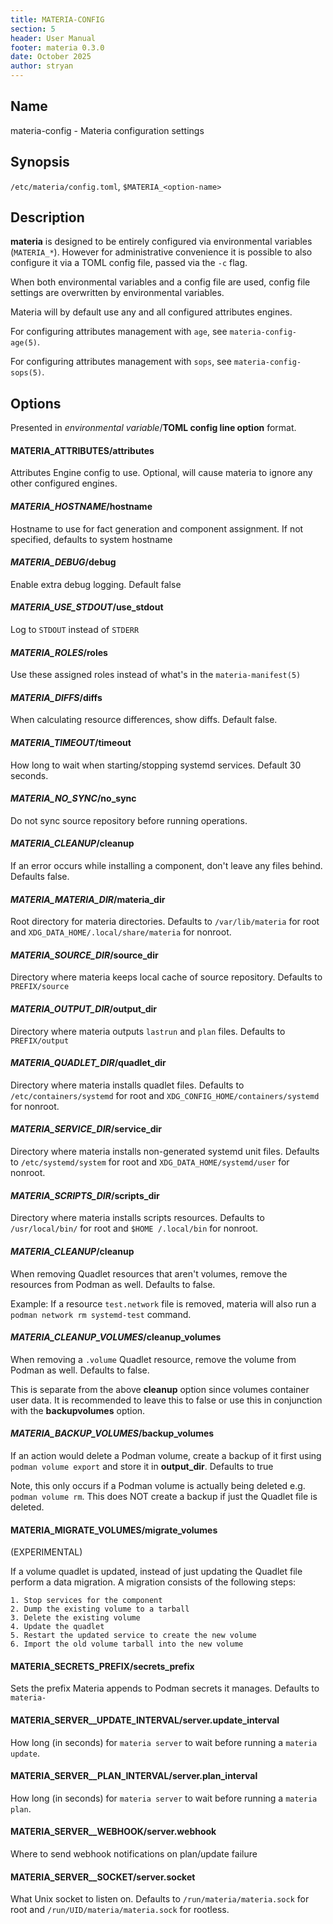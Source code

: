 ```yaml
---
title: MATERIA-CONFIG
section: 5
header: User Manual
footer: materia 0.3.0
date: October 2025
author: stryan
---
```


## Name
materia-config - Materia configuration settings

## Synopsis

`/etc/materia/config.toml`, `$MATERIA_<option-name>`

## Description

**materia** is designed to be entirely configured via environmental variables (`MATERIA_*`). However for administrative convenience it is possible to also configure it via a TOML config file, passed via the `-c` flag.

When both environmental variables and a config file are used, config file settings are overwritten by environmental variables.

Materia will by default use any and all configured attributes engines.

For configuring attributes management with `age`, see `materia-config-age(5)`.

For configuring attributes management with `sops`, see `materia-config-sops(5)`.

## Options

Presented in *environmental variable*/**TOML config line option** format.

#### MATERIA_ATTRIBUTES/attributes

Attributes Engine config to use. Optional, will cause materia to ignore any other configured engines.

#### *MATERIA_HOSTNAME*/**hostname**

Hostname to use for fact generation and component assignment. If not specified, defaults to system hostname

#### *MATERIA_DEBUG*/**debug**

Enable extra debug logging. Default false

#### *MATERIA_USE_STDOUT*/**use_stdout**

Log to `STDOUT` instead of `STDERR`

#### *MATERIA_ROLES*/**roles**

Use these assigned roles instead of what's in the `materia-manifest(5)`

#### *MATERIA_DIFFS*/**diffs**

When calculating resource differences, show diffs. Default false.

#### *MATERIA_TIMEOUT*/**timeout**

How long to wait when starting/stopping systemd services. Default 30 seconds.

#### *MATERIA_NO_SYNC*/**no_sync**

Do not sync source repository before running operations.

#### *MATERIA_CLEANUP*/**cleanup**

If an error occurs while installing a component, don't leave any files behind. Defaults false.

#### *MATERIA_MATERIA_DIR*/**materia_dir**

Root directory for materia directories. Defaults to `/var/lib/materia` for root and `XDG_DATA_HOME/.local/share/materia` for nonroot.

#### *MATERIA_SOURCE_DIR*/**source_dir**

Directory where materia keeps local cache of source repository. Defaults to `PREFIX/source`

#### *MATERIA_OUTPUT_DIR*/**output_dir**

Directory where materia outputs `lastrun` and `plan` files. Defaults to `PREFIX/output`

#### *MATERIA_QUADLET_DIR*/**quadlet_dir**

Directory where materia installs quadlet files. Defaults to `/etc/containers/systemd` for root and `XDG_CONFIG_HOME/containers/systemd` for nonroot.

#### *MATERIA_SERVICE_DIR*/**service_dir**

Directory where materia installs non-generated systemd unit files. Defaults to `/etc/systemd/system` for root and `XDG_DATA_HOME/systemd/user` for nonroot.

#### *MATERIA_SCRIPTS_DIR*/**scripts_dir**

Directory where materia installs scripts resources. Defaults to `/usr/local/bin/` for root and `$HOME /.local/bin` for nonroot.

#### *MATERIA_CLEANUP*/**cleanup**

When removing Quadlet resources that aren't volumes, remove the resources from Podman as well. Defaults to false.

Example: If a resource `test.network` file is removed, materia will also run a `podman network rm systemd-test` command.

#### *MATERIA_CLEANUP_VOLUMES*/**cleanup_volumes**

When removing a `.volume` Quadlet resource, remove the volume from Podman as well. Defaults to false.

This is separate from the above **cleanup** option since volumes container user data. It is recommended to leave this to false or use this in conjunction with the **backupvolumes** option.

#### *MATERIA_BACKUP_VOLUMES*/**backup_volumes**

If an action would delete a Podman volume, create a backup of it first using `podman volume export` and store it in **output_dir**. Defaults to true

Note, this only occurs if a Podman volume is actually being deleted e.g. `podman volume rm`. This does NOT create a backup if just the Quadlet file is deleted.

#### MATERIA_MIGRATE_VOLUMES/migrate_volumes

(EXPERIMENTAL)

If a volume quadlet is updated, instead of just updating the Quadlet file perform a data migration. A migration consists of the following steps:

    1. Stop services for the component
    2. Dump the existing volume to a tarball
    3. Delete the existing volume
    4. Update the quadlet
    5. Restart the updated service to create the new volume
    6. Import the old volume tarball into the new volume

#### MATERIA_SECRETS_PREFIX/secrets_prefix

Sets the prefix Materia appends to Podman secrets it manages. Defaults to `materia-`

#### MATERIA_SERVER__UPDATE_INTERVAL/server.update_interval

How long (in seconds) for `materia server` to wait before running a `materia update`.

#### MATERIA_SERVER__PLAN_INTERVAL/server.plan_interval

How long (in seconds) for `materia server` to wait before running a `materia plan`.

#### MATERIA_SERVER__WEBHOOK/server.webhook

Where to send webhook notifications on plan/update failure

#### MATERIA_SERVER__SOCKET/server.socket

What Unix socket to listen on. Defaults to `/run/materia/materia.sock` for root and `/run/UID/materia/materia.sock` for rootless.
